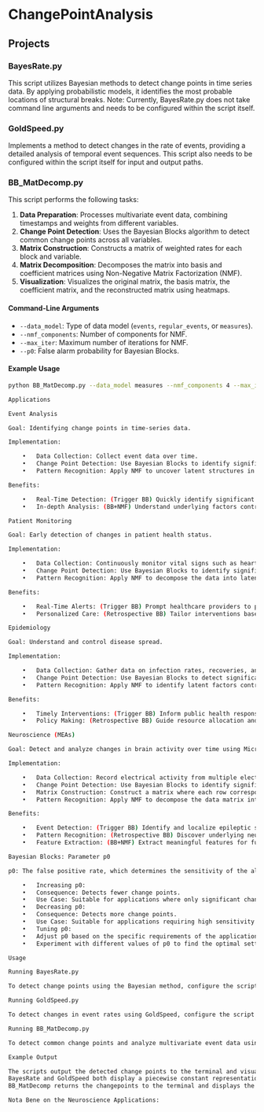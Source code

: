 # ChangePointAnalysis

## Projects

### BayesRate.py

This script utilizes Bayesian methods to detect change points in time series data. By applying probabilistic models, it identifies the most probable locations of structural breaks. Note: Currently, BayesRate.py does not take command line arguments and needs to be configured within the script itself.

### GoldSpeed.py

Implements a method to detect changes in the rate of events, providing a detailed analysis of temporal event sequences. This script also needs to be configured within the script itself for input and output paths.

### BB_MatDecomp.py

This script performs the following tasks:

1. **Data Preparation**: Processes multivariate event data, combining timestamps and weights from different variables.
2. **Change Point Detection**: Uses the Bayesian Blocks algorithm to detect common change points across all variables.
3. **Matrix Construction**: Constructs a matrix of weighted rates for each block and variable.
4. **Matrix Decomposition**: Decomposes the matrix into basis and coefficient matrices using Non-Negative Matrix Factorization (NMF).
5. **Visualization**: Visualizes the original matrix, the basis matrix, the coefficient matrix, and the reconstructed matrix using heatmaps.

#### Command-Line Arguments
- `--data_model`: Type of data model (`events`, `regular_events`, or `measures`).
- `--nmf_components`: Number of components for NMF.
- `--max_iter`: Maximum number of iterations for NMF.
- `--p0`: False alarm probability for Bayesian Blocks.

#### Example Usage
```sh
python BB_MatDecomp.py --data_model measures --nmf_components 4 --max_iter 300 --p0 0.05

Applications

Event Analysis

Goal: Identifying change points in time-series data.

Implementation:

	•	Data Collection: Collect event data over time.
	•	Change Point Detection: Use Bayesian Blocks to identify significant changes in event rates.
	•	Pattern Recognition: Apply NMF to uncover latent structures in the data.

Benefits:

	•	Real-Time Detection: (Trigger BB) Quickly identify significant changes in event patterns.
	•	In-depth Analysis: (BB+NMF) Understand underlying factors contributing to event changes.

Patient Monitoring

Goal: Early detection of changes in patient health status.

Implementation:

	•	Data Collection: Continuously monitor vital signs such as heart rate, blood pressure, and oxygen levels.
	•	Change Point Detection: Use Bayesian Blocks to identify significant shifts in these metrics.
	•	Pattern Recognition: Apply NMF to decompose the data into latent health patterns, distinguishing between normal and abnormal states.

Benefits:

	•	Real-Time Alerts: (Trigger BB) Prompt healthcare providers to potential health issues.
	•	Personalized Care: (Retrospective BB) Tailor interventions based on individual patient data patterns.

Epidemiology

Goal: Understand and control disease spread.

Implementation:

	•	Data Collection: Gather data on infection rates, recoveries, and fatalities across regions and time.
	•	Change Point Detection: Use Bayesian Blocks to detect significant changes in disease trends.
	•	Pattern Recognition: Apply NMF to identify latent factors contributing to the spread, such as demographic or environmental factors.

Benefits:

	•	Timely Interventions: (Trigger BB) Inform public health responses to emerging outbreaks.
	•	Policy Making: (Retrospective BB) Guide resource allocation and preventive measures based on identified patterns.

Neuroscience (MEAs)

Goal: Detect and analyze changes in brain activity over time using Micro-electrode Arrays (MEAs).

Implementation:

	•	Data Collection: Record electrical activity from multiple electrodes over time from MEAs and process this into timestamped and weighted neural spike-train data. 
	•	Change Point Detection: Use Bayesian Blocks to identify significant changes in signal patterns.
	•	Matrix Construction: Construct a matrix where each row corresponds to an electrode (MEA recording) and each column corresponds to a time block defined by detected change points.
	•	Pattern Recognition: Apply NMF to decompose the data matrix into basis and coefficient matrices, uncovering latent neural patterns and components.

Benefits:

	•	Event Detection: (Trigger BB) Identify and localize epileptic seizures, sleep stages, cognitive events, or abnormal neuronal firing patterns.
	•	Pattern Recognition: (Retrospective BB) Discover underlying neural circuits and rhythms.
	•	Feature Extraction: (BB+NMF) Extract meaningful features for further analysis or development of brain-computer interfaces and research into neurological disorders.

Bayesian Blocks: Parameter p0

p0: The false positive rate, which determines the sensitivity of the algorithm to detecting change points.

	•	Increasing p0:
	•	Consequence: Detects fewer change points.
	•	Use Case: Suitable for applications where only significant changes are of interest, reducing the risk of false positives.
	•	Decreasing p0:
	•	Consequence: Detects more change points.
	•	Use Case: Suitable for applications requiring high sensitivity to changes, even if it increases the risk of false positives.
	•	Tuning p0:
	•	Adjust p0 based on the specific requirements of the application to balance sensitivity and false positive rate.
	•	Experiment with different values of p0 to find the optimal setting for your dataset.

Usage

Running BayesRate.py

To detect change points using the Bayesian method, configure the script parameters within the script itself, then run it using Python.

Running GoldSpeed.py

To detect changes in event rates using GoldSpeed, configure the script parameters within the script itself, then run it using Python.

Running BB_MatDecomp.py

To detect common change points and analyze multivariate event data using NMF, run the script using the command line arguments above.

Example Output

The scripts output the detected change points to the terminal and visualize results using Matplotlib.
BayesRate and GoldSpeed both display a piecewise constant representation of weighted poisson event rates and vertical bars indicating breakpoints.
BB_MatDecomp returns the changepoints to the terminal and displays the input matrix to nmf, the decomposition and the reconstruction using matplotlib.

Nota Bene on the Neuroscience Applications: 
